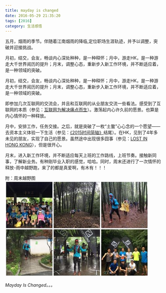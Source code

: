 ```yaml
---
title: mayday is changed
date: 2016-05-29 21:35:20
tags: [2016]
category: 生活感悟
---
```

五月，烟雨的季节。伴随着江南烟雨的降临,定位职场生涯轨迹，并予以调整，突破并迎接挑战。

月初，结交，会友，畅谈内心深处种种，是一种释怀；月中，游走HK，是一种游走大千世界阅历的提升；月末，调整心态，重新步入新工作环境，并不断适应着，是一种领域的突破。

<!--more-->

月初，结交，会友，畅谈内心深处种种，是一种释怀；月中，游走HK，是一种游走大千世界阅历的提升；月末，调整心态，重新步入新工作环境，并不断适应着，是一种领域的突破。


即参加几次互联网的交流会，并且和互联网的从业朋友交流一些看法。感受到了互联网的本质（参见：[互联网为解决痛点而生](http://alanzhang.me/2016/04/16/%E4%BA%92%E8%81%94%E7%BD%91%E4%B8%BA%E8%A7%A3%E5%86%B3%E7%97%9B%E7%82%B9%E8%80%8C%E7%94%9F/)）。激荡起内心许久前的愿景。也算是内心情怀的一种释放。

月中，安排工作，任务交接。之后，就是突破了一枚“土鳖”心心念的一个愿望——去资本主义体验一下生活（参见：[《2015时间简轴》](http://alanzhang.me/2016/01/02/2015%E6%97%B6%E9%97%B4%E7%AE%80%E8%BD%B4/)结尾）。在HK，见到了4年多未见的朋友，实现了自己的愿景。虽然途中出现很多囧事（参见：[LOST IN HONG KONG](http://alanzhang.me/2016/05/23/lost-in-hong-kong/)），但是很开心。

月末，进入新工作环境，并不断适应每天上班的工作路线，上班节奏。接触新同事，了解新业务。有种刚毕业入职的感觉，哈哈。同时，周末还进行了一次情怀的释放-雨中越野跑，来了的都是真爱啊，有木有！！！

附：周末越野图
![](https://github.com/alanzhang211/blog-image/raw/master/2016/05/29/%E6%8D%95%E8%8E%B7.JPG)

*Mayday Is Changed。。。*
